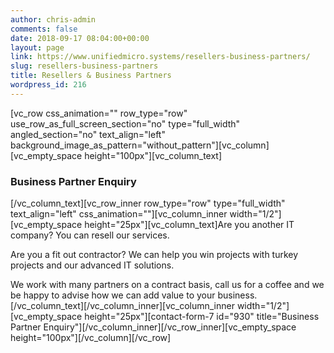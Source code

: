 ```yaml
---
author: chris-admin
comments: false
date: 2018-09-17 08:04:00+00:00
layout: page
link: https://www.unifiedmicro.systems/resellers-business-partners/
slug: resellers-business-partners
title: Resellers & Business Partners
wordpress_id: 216
---
```


[vc_row css_animation="" row_type="row" use_row_as_full_screen_section="no" type="full_width" angled_section="no" text_align="left" background_image_as_pattern="without_pattern"][vc_column][vc_empty_space height="100px"][vc_column_text]


### Business Partner Enquiry


[/vc_column_text][vc_row_inner row_type="row" type="full_width" text_align="left" css_animation=""][vc_column_inner width="1/2"][vc_empty_space height="25px"][vc_column_text]Are you another IT company? You can resell our services.

Are you a fit out contractor? We can help you win projects with turkey projects and our advanced IT solutions.

We work with many partners on a contract basis, call us for a coffee and we be happy to advise how we can add value to your business.[/vc_column_text][/vc_column_inner][vc_column_inner width="1/2"][vc_empty_space height="25px"][contact-form-7 id="930" title="Business Partner Enquiry"][/vc_column_inner][/vc_row_inner][vc_empty_space height="100px"][/vc_column][/vc_row]
